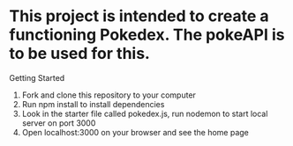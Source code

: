 # This project is intended to create a functioning Pokedex. The pokeAPI is to be used for this.

Getting Started

1. Fork and clone this repository to your computer
2. Run npm install to install dependencies
3. Look in the starter file called pokedex.js, run nodemon to start local server on port 3000
4. Open localhost:3000 on your browser and see the home page

